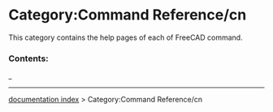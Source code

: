 # Category:Command Reference/cn
This category contains the help pages of each of FreeCAD command.

### Contents:

_

---
[documentation index](../README.md) > Category:Command Reference/cn
